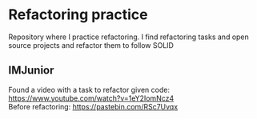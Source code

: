 # Refactoring practice
Repository where I practice refactoring. I find refactoring tasks and open source projects and refactor them to follow SOLID

## IMJunior
Found a video with a task to refactor given code: https://www.youtube.com/watch?v=1eY2IomNcz4  
Before refactoring: https://pastebin.com/RSc7Uvqx

